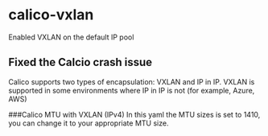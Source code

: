 # calico-vxlan
Enabled VXLAN on the default IP pool


## Fixed the Calcio crash issue
Calico supports two types of encapsulation: VXLAN and IP in IP. VXLAN is supported in some environments where IP in IP is not (for example, Azure, AWS)

###Calico MTU with VXLAN (IPv4)
In this yaml the MTU sizes is set to 1410, you can change it to your appropriate MTU size.
